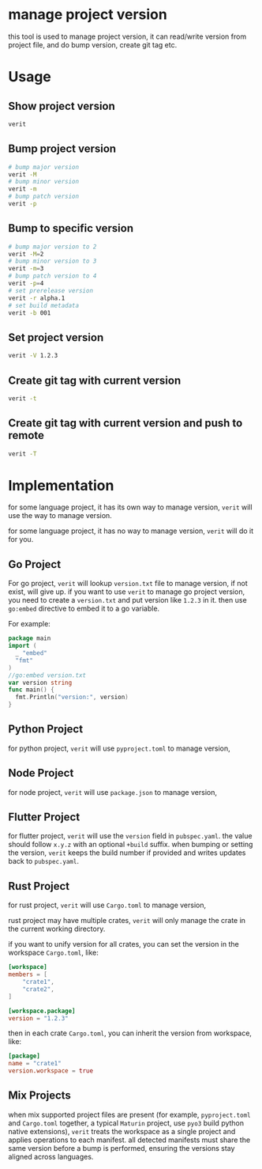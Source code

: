 # manage project version

this tool is used to manage project version, it can read/write version from project file, and do bump version, create git tag etc.

# Usage

## Show project version

```bash
verit
```

## Bump project version

```bash
# bump major version
verit -M
# bump minor version
verit -m
# bump patch version
verit -p
```

## Bump to specific version

```bash
# bump major version to 2
verit -M=2
# bump minor version to 3
verit -m=3
# bump patch version to 4
verit -p=4
# set prerelease version
verit -r alpha.1
# set build metadata
verit -b 001
```

## Set project version

```bash
verit -V 1.2.3
```

## Create git tag with current version

```bash
verit -t
```

## Create git tag with current version and push to remote

```bash
verit -T
```

# Implementation

for some language project, it has its own way to manage version, `verit` will use the way to manage version.

for some language project, it has no way to manage version, `verit` will do it for you.

## Go Project

For go project, `verit` will lookup `version.txt` file to manage version, if not exist, will give up.
if you want to use `verit` to manage go project version, you need to create a `version.txt` and put version like `1.2.3` in it. then use `go:embed` directive to embed it to a go variable.

For example:

```go
package main
import (
  _ "embed"
  "fmt"
)
//go:embed version.txt
var version string
func main() {
  fmt.Println("version:", version)
}
```

## Python Project

for python project, `verit` will use `pyproject.toml` to manage version,

## Node Project

for node project, `verit` will use `package.json` to manage version,

## Flutter Project

for flutter project, `verit` will use the `version` field in `pubspec.yaml`. the value should follow `x.y.z` with an optional `+build` suffix. when bumping or setting the version, `verit` keeps the build number if provided and writes updates back to `pubspec.yaml`.

## Rust Project

for rust project, `verit` will use `Cargo.toml` to manage version,

rust project may have multiple crates, `verit` will only manage the crate in the current working directory.

if you want to unify version for all crates, you can set the version in the workspace `Cargo.toml`, like:

```toml
[workspace]
members = [
    "crate1",
    "crate2",
]

[workspace.package]
version = "1.2.3"
```

then in each crate `Cargo.toml`, you can inherit the version from workspace, like:

```toml
[package]
name = "crate1"
version.workspace = true
```

## Mix Projects

when mix supported project files are present (for example, `pyproject.toml` and `Cargo.toml` together, a typical `Maturin` project, use `pyo3` build python native extensions), `verit` treats the workspace as a single project and applies operations to each manifest. all detected manifests must share the same version before a bump is performed, ensuring the versions stay aligned across languages.
